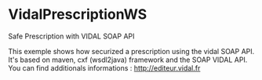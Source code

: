 VidalPrescriptionWS
===================

Safe Prescription with VIDAL SOAP API

This exemple shows how securized a prescription using the vidal SOAP API.
It's based on maven, cxf (wsdl2java) framework and the SOAP VIDAL API.
You can find additionals informations : http://editeur.vidal.fr
